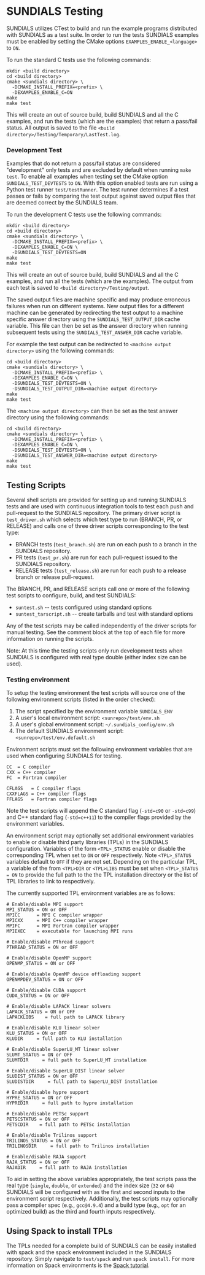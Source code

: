 # SUNDIALS Testing

SUNDIALS utilizes CTest to build and run the example programs distributed with
SUNDIALS as a test suite. In order to run the tests SUNDIALS examples must be
enabled by setting the CMake options `EXAMPLES_ENABLE_<language>` to `ON`.

To run the standard C tests use the following commands:
```
mkdir <build directory>
cd <build directory>
cmake <sundials directory> \
  -DCMAKE_INSTALL_PREFIX=<prefix> \
  -DEXAMPLES_ENABLE_C=ON
make
make test
```
This will create an out of source build, build SUNDIALS and all the C examples,
and run the tests (which are the examples) that return a pass/fail status. All
output is saved to the file `<build directory>/Testing/Temporary/LastTest.log`.

### Development Test

Examples that do not return a pass/fail status are considered "development" only
tests and are excluded by default when running `make test`. To enable all
examples when testing set the CMake option `SUNDIALS_TEST_DEVTESTS` to `ON`.
With this option enabled tests are run using a Python test runner
`test/testRunner`. The test runner determines if a test passes or fails by
comparing the test output against saved output files that are deemed correct by
the SUNDIALS team.

To run the development C tests use the following commands:
```
mkdir <build directory>
cd <build directory>
cmake <sundials directory> \
  -DCMAKE_INSTALL_PREFIX=<prefix> \
  -DEXAMPLES_ENABLE_C=ON \
  -DSUNDIALS_TEST_DEVTESTS=ON
make
make test
```
This will create an out of source build, build SUNDIALS and all the C examples,
and run all the tests (which are the examples). The output from each test is
saved to `<build directory>/Testing/output`.

The saved output files are machine specific and may produce erroneous failures
when run on different systems. New output files for a different machine can be
generated by redirecting the test output to a machine specific answer directory
using the `SUNDIALS_TEST_OUTPUT_DIR` cache variable. This file can then be set
as the answer directory when running subsequent tests using the
`SUNDIALS_TEST_ANSWER_DIR` cache variable.

For example the test output can be redirected to `<machine output directory>`
using the following commands:
```
cd <build directory>
cmake <sundials directory> \
  -DCMAKE_INSTALL_PREFIX=<prefix> \
  -DEXAMPLES_ENABLE_C=ON \
  -DSUNDIALS_TEST_DEVTESTS=ON \
  -DSUNDIALS_TEST_OUTPUT_DIR=<machine output directory>
make
make test
```
The `<machine output directory>` can then be set as the test answer directory
using the following commands:
```
cd <build directory>
cmake <sundials directory> \
  -DCMAKE_INSTALL_PREFIX=<prefix> \
  -DEXAMPLES_ENABLE_C=ON \
  -DSUNDIALS_TEST_DEVTESTS=ON \
  -DSUNDIALS_TEST_ANSWER_DIR=<machine output directory>
make
make test
```

## Testing Scripts

Several shell scripts are provided for setting up and running SUNDIALS tests and
are used with continuous integration tools to test each push and pull-request to
the SUNDIALS repository. The primary driver script is `test_driver.sh` which
selects which test type to run (BRANCH, PR, or RELEASE) and calls one of three
driver scripts corresponding to the test type:
* BRANCH tests (`test_branch.sh`) are run on each push to a branch in the
SUNDIALS repository.
* PR tests (`test_pr.sh`) are run for each pull-request issued to the SUNDIALS
repository.
* RELEASE tests (`test_release.sh`) are run for each push to a release branch or
release pull-request.

The BRANCH, PR, and RELEASE scripts call one or more of the following test
scripts to configure, build, and test SUNDIALS:
* `suntest.sh` -- tests configured using standard options
* `suntest_tarscript.sh` -- create tarballs and test with standard options

Any of the test scripts may be called independently of the driver scripts for
manual testing. See the comment block at the top of each file for more
information on running the scripts.

Note: At this time the testing scripts only run development tests when SUNDIALS
is configured with real type double (either index size can be used).

### Testing environment

To setup the testing environment the test scripts will source one of the
following environment scripts (listed in the order checked):

1. The script specified by the environment variable `SUNDIALS_ENV`
2. A user's local environment script: `<sunrepo>/test/env.sh`
3. A user's global environment script: `~/.sundials_config/env.sh`
4. The default SUNDIALS environment script: `<sunrepo>/test/env.default.sh`

Environment scripts must set the following environment variables that are used
when configuring SUNDIALS for testing.
```
CC  = C compiler
CXX = C++ compiler
FC  = Fortran compiler

CFLAGS   = C compiler flags
CXXFLAGS = C++ compiler flags
FFLAGS   = Fortran compiler flags
```
Note the test scripts will append the C standard flag (`-std=c90` or `-std=c99`)
and C++ standard flag (`-std=c++11`) to the compiler flags provided by the
environment variables.

An environment script may optionally set additional environment variables to
enable or disable third party libraries (TPLs) in the SUNDIALS configuration.
Variables of the form `<TPL>_STATUS` enable or disable the corresponding TPL
when set to `ON` or `OFF` respectively. Note `<TPL>_STATUS` variables default to
`OFF` if they are not set. Depending on the particular TPL, a variable of the
from `<TPL>DIR` or `<TPL>LIBS` must be set when `<TPL>_STATUS = ON` to provide
the full path to the the TPL installation directory or the list of TPL libraries
to link to respectively.

The currently supported TPL environment variables are as follows:
```
# Enable/disable MPI support
MPI_STATUS = ON or OFF
MPICC      = MPI C compiler wrapper
MPICXX     = MPI C++ compiler wrapper
MPIFC      = MPI Fortran compiler wrapper
MPIEXEC    = executable for launching MPI runs

# Enable/disable PThread support
PTHREAD_STATUS = ON or OFF

# Enable/disable OpenMP support
OPENMP_STATUS = ON or OFF

# Enable/disable OpenMP device offloading support
OPENMPDEV_STATUS = ON or OFF

# Enable/disable CUDA support
CUDA_STATUS = ON or OFF

# Enable/disable LAPACK linear solvers
LAPACK_STATUS = ON or OFF
LAPACKLIBS    = full path to LAPACK library

# Enable/disable KLU linear solver
KLU_STATUS = ON or OFF
KLUDIR     = full path to KLU installation

# Enable/disable SuperLU_MT linear solver
SLUMT_STATUS = ON or OFF
SLUMTDIR     = full path to SuperLU_MT installation

# Enable/disable SuperLU_DIST linear solver
SLUDIST_STATUS = ON or OFF
SLUDISTDIR     = full path to SuperLU_DIST installation

# Enable/disable hypre support
HYPRE_STATUS = ON or OFF
HYPREDIR     = full path to hypre installation

# Enable/disable PETSc support
PETSCSTATUS = ON or OFF
PETSCDIR    = full path to PETSc installation

# Enable/disable Trilinos support
TRILINOS_STATUS = ON or OFF
TRILINOSDIR     = full path to Trilinos installation

# Enable/disable RAJA support
RAJA_STATUS = ON or OFF
RAJADIR     = full path to RAJA installation
```

To aid in setting the above variables appropriately, the test scripts pass the
real type (`single`, `double`, or `extended`) and the index size (`32` or `64`)
SUNDIALS will be configured with as the first and second inputs to the
environment script respectively. Additionally, the test scripts may optionally
pass a compiler spec (e.g., `gcc@4.9.4`) and a build type (e.g., `opt` for an
optimized build) as the third and fourth inputs respectively.

## Using Spack to install TPLs

The TPLs needed for a complete build of SUNDIALS can be easily installed with
spack and the spack environment included in the SUNDIALS repository. Simply
navigate to `test/spack` and run `spack install`. For more information on Spack
environments is the [Spack tutorial](https://spack.readthedocs.io/en/latest/tutorial_environments.html).
